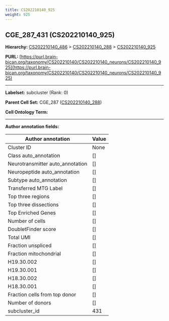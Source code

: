 ```yaml
---
title: CS202210140_925
weight: 925
---
```

## CGE_287_431 (CS202210140_925)
<b>Hierarchy: </b>
[CS202210140_486](../CS202210140_486) >
[CS202210140_288](../CS202210140_288) >
[CS202210140_925](../CS202210140_925)

**PURL:** [https://purl.brain-bican.org/taxonomy/CS202210140/CS202210140_neurons/CS202210140_925](https://purl.brain-bican.org/taxonomy/CS202210140/CS202210140_neurons/CS202210140_925)

---


**Labelset:** subcluster (Rank: 0)

**Parent Cell Set:** CGE_287 ([CS202210140_288](../CS202210140_288))



**Cell Ontology Term:** 

[MARKER GENES.]: #


---

[TRANSFERRED ANNOTATIONS.]: #


[AUTHOR ANNOTATION FIELDS.]: #


**Author annotation fields:**

| Author annotation | Value |
|-------------------|-------|
|Cluster ID|None|
|Class auto_annotation|[]|
|Neurotransmitter auto_annotation|[]|
|Neuropeptide auto_annotation|[]|
|Subtype auto_annotation|[]|
|Transferred MTG Label|[]|
|Top three regions|[]|
|Top three dissections|[]|
|Top Enriched Genes|[]|
|Number of cells|[]|
|DoubletFinder score|[]|
|Total UMI|[]|
|Fraction unspliced|[]|
|Fraction mitochondrial|[]|
|H19.30.002|[]|
|H19.30.001|[]|
|H18.30.002|[]|
|H18.30.001|[]|
|Fraction cells from top donor|[]|
|Number of donors|[]|
|subcluster_id|431|

